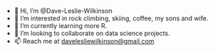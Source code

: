 - 👋 Hi, I’m @Dave-Leslie-Wilkinson
- 👀 I’m interested in rock climbing, skiing, coffee, my sons and wife.
- 🌱 I’m currently learning more R.
- 💞️ I’m looking to collaborate on data science projects.
- 📫 Reach me at davelesliewilkinson@gmail.com

<!---
Dave-Leslie-Wilkinson/Dave-Leslie-Wilkinson is a ✨ special ✨ repository because its `README.md` (this file) appears on your GitHub profile.
You can click the Preview link to take a look at your changes.
--->
